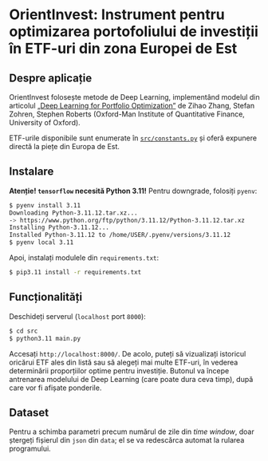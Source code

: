 # OrientInvest: Instrument pentru optimizarea portofoliului de investiții în ETF-uri din zona Europei de Est

## Despre aplicație
OrientInvest folosește metode de Deep Learning, implementând modelul din articolul [„Deep Learning for Portfolio Optimization”](https://arxiv.org/abs/2005.13665) de Zihao Zhang, Stefan Zohren, Stephen Roberts (Oxford-Man Institute of Quantitative Finance, University of Oxford).

ETF-urile disponibile sunt enumerate în [`src/constants.py`](https://github.com/stefanpatrichi/orient-invest/blob/main/src/constants.py) și oferă expunere directă la piețe din Europa de Est.

## Instalare
**Atenție! `tensorflow` necesită Python 3.11!** Pentru downgrade, folosiți `pyenv`:
```bash
$ pyenv install 3.11
Downloading Python-3.11.12.tar.xz...
-> https://www.python.org/ftp/python/3.11.12/Python-3.11.12.tar.xz
Installing Python-3.11.12...
Installed Python-3.11.12 to /home/USER/.pyenv/versions/3.11.12
$ pyenv local 3.11
```

Apoi, instalați modulele din `requirements.txt`:
```bash
$ pip3.11 install -r requirements.txt
```

## Funcționalități
Deschideți serverul (`localhost` port `8000`):
```bash
$ cd src
$ python3.11 main.py
```

Accesați `http://localhost:8000/`. De acolo, puteți să vizualizați istoricul oricărui ETF ales din listă sau să alegeți mai multe ETF-uri, în vederea determinării proporțiilor optime pentru investiție. Butonul va începe antrenarea modelului de Deep Learning (care poate dura ceva timp), după care vor fi afișate ponderile.

## Dataset
Pentru a schimba parametri precum numărul de zile din *time window*, doar ștergeți fișierul din `json` din `data`; el se va redescărca automat la rularea programului.
